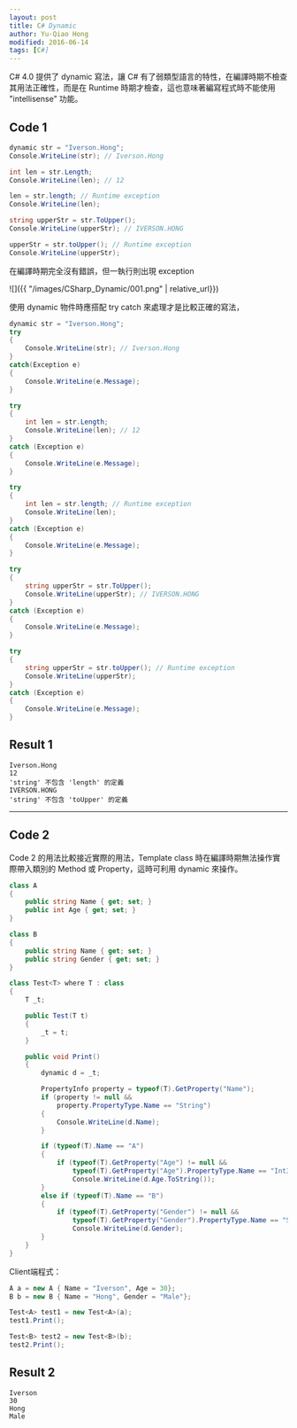 ```yaml
---
layout: post
title: C# Dynamic
author: Yu-Qiao Hong
modified: 2016-06-14
tags: [C#]
---
```


C# 4.0 提供了 dynamic 寫法，讓 C# 有了弱類型語言的特性，在編譯時期不檢查其用法正確性，而是在 Runtime 時期才檢查，這也意味著編寫程式時不能使用 "intellisense" 功能。

## Code 1

~~~csharp
dynamic str = "Iverson.Hong";
Console.WriteLine(str); // Iverson.Hong

int len = str.Length;
Console.WriteLine(len); // 12

len = str.length; // Runtime exception
Console.WriteLine(len);

string upperStr = str.ToUpper();
Console.WriteLine(upperStr); // IVERSON.HONG

upperStr = str.toUpper(); // Runtime exception
Console.WriteLine(upperStr);
~~~

在編譯時期完全沒有錯誤，但一執行則出現 exception

![]({{ "/images/CSharp_Dynamic/001.png" | relative_url}})


使用 dynamic 物件時應搭配 try catch 來處理才是比較正確的寫法，

~~~csharp
dynamic str = "Iverson.Hong";
try
{
    Console.WriteLine(str); // Iverson.Hong
}
catch(Exception e)
{
    Console.WriteLine(e.Message);
}

try
{
    int len = str.Length;
    Console.WriteLine(len); // 12
}
catch (Exception e)
{
    Console.WriteLine(e.Message);
}

try
{
    int len = str.length; // Runtime exception
    Console.WriteLine(len);
}
catch (Exception e)
{
    Console.WriteLine(e.Message);
}

try
{
    string upperStr = str.ToUpper();
    Console.WriteLine(upperStr); // IVERSON.HONG
}
catch (Exception e)
{
    Console.WriteLine(e.Message);
}

try
{
    string upperStr = str.toUpper(); // Runtime exception
    Console.WriteLine(upperStr);
}
catch (Exception e)
{
    Console.WriteLine(e.Message);
}
~~~

## Result 1

    Iverson.Hong
    12
    'string' 不包含 'length' 的定義
    IVERSON.HONG
    'string' 不包含 'toUpper' 的定義

----------

## Code 2

Code 2 的用法比較接近實際的用法，Template class 時在編譯時期無法操作實際帶入類別的 Method 或 Property，這時可利用 dynamic 來操作。

~~~csharp
class A
{
    public string Name { get; set; }
    public int Age { get; set; }
}

class B
{
    public string Name { get; set; }
    public string Gender { get; set; }
}

~~~

~~~csharp
class Test<T> where T : class
{
    T _t;

    public Test(T t)
    {
        _t = t;
    }

    public void Print()
    {
        dynamic d = _t;

        PropertyInfo property = typeof(T).GetProperty("Name");
        if (property != null &&
            property.PropertyType.Name == "String")
        {
            Console.WriteLine(d.Name);
        }

        if (typeof(T).Name == "A")
        {
            if (typeof(T).GetProperty("Age") != null &&
                typeof(T).GetProperty("Age").PropertyType.Name == "Int32")
                Console.WriteLine(d.Age.ToString());
        }
        else if (typeof(T).Name == "B")
        {
            if (typeof(T).GetProperty("Gender") != null &&
                typeof(T).GetProperty("Gender").PropertyType.Name == "String")
                Console.WriteLine(d.Gender);
        }
    }
}
~~~

Client端程式：

~~~csharp
A a = new A { Name = "Iverson", Age = 30};
B b = new B { Name = "Hong", Gender = "Male"};

Test<A> test1 = new Test<A>(a);
test1.Print();

Test<B> test2 = new Test<B>(b);
test2.Print();
~~~

## Result 2

    Iverson
    30
    Hong
    Male